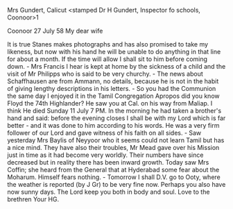 Mrs Gundert, Calicut
<stamped Dr H Gundert, Inspector fo schools, Coonoor>1

 Coonoor 27 July 58
My dear wife

It is true Stanes makes photographs and has also promised to take my likeness, but now with his hand he will be unable to do anything in that line for about a month. If the time will allow I shall sit to him before coming down. - Mrs Francis I hear is kept at home by the sickness of a child and the visit of Mr Philipps who is said to be very churchy. - The news about Schaffhausen are from Ammann, no details, because he is not in the habit of giving lengthy descriptions in his letters. - So you had the Communion the same day I enjoyed it in the Tamil Congregation Apropos did you know Floyd the 74th Highlander? He saw you at Cal. on his way from Maliap. I think He died Sunday 11 July 7 PM. In the morning he had taken a brother's hand and said: before the evening closes I shall be with my Lord which is far better - and it was done to him according to his words. He was a very firm follower of our Lord and gave witness of his faith on all sides. - Saw yesterday Mrs Baylis of Neyyoor who it seems could not learn Tamil but has a nice mind. They have also their troubles, Mr Mead gave over his Mission just in time as it had become very worldly. Their numbers have since decreased but in reality there has been inward growth. Today saw Mrs Coffin; she heard from the General that at Hyderabad some fear about the Moharum. Himself fears nothing. - Tomorrow I shall D.V. go to Ooty, where the weather is reported (by J Gr) to be very fine now. Perhaps you also have now sunny days. The Lord keep you both in body and soul. Love to the brethren  Your HG.

